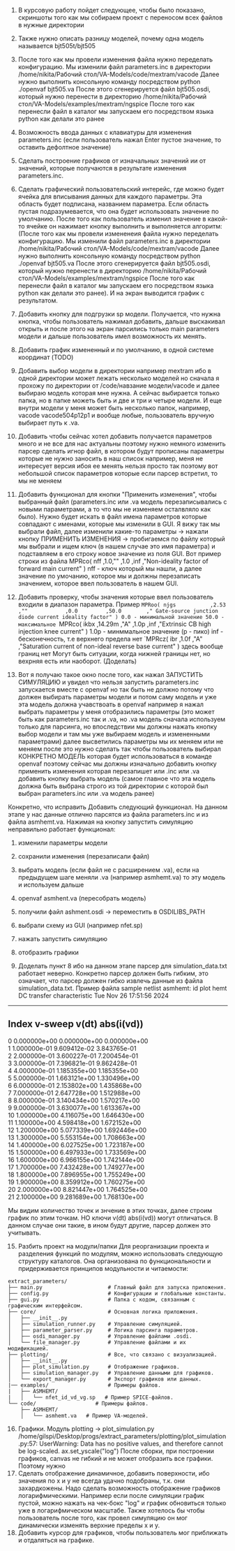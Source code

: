 1. В курсовую работу пойдет следующее, чтобы было показано, скриншоты того как мы собираем проект с переносом всех файлов в нужные директории

2. Также нужно описать разницу моделей, почему одна модель называется bjt505t/bjt505

3. После того как мы провели изменения файла нужно переделать конфигурацию.
Мы изменили файл parameters.inc в директории /home/nikita/Рабочий стол/VA-Models/code/mextram/vacode
Далее нужно выполнить консольную команду посредством python ./openvaf bjt505.va
После этого сгенерируется файл bjt505.osdi, который нужно перенести в директорию /home/nikita/Рабочий стол/VA-Models/examples/mextram/ngspice
После того как перенесли файл в каталог мы запускаем его посредством языка python как делали это ранее

4. Возможность ввода данных с клавиатуры для изменения parameters.inc (если пользователь нажал Enter пустое значение, то оставить дефолтное значение)

5. Сделать построение графиков от изначальных значений ии от значений, которые получаются в результате изменения parameters.inc.

6. Сделать графический пользовательский интерейс, где можно будет ячейка для вписывания данных для каждого параметры. Эта область будет подписана, названием параметра. Если область пустая подразумевается, что она будет использовать значение по умолчанию. После того как пользователь изменил значение в какой-то ячейке он нажимает кнопку выполнить и выполняется алгоритм:
(После того как мы провели измененеия файла нужно переделать конфигурацию.
Мы изменили файл parameters.inc в директории /home/nikita/Рабочий стол/VA-Models/code/mextram/vacode
Далее нужно выполнить консольную команду посредством python ./openvaf bjt505.va
После этого сгенерируется файл bjt505.osdi, который нужно перенести в директорию /home/nikita/Рабочий стол/VA-Models/examples/mextram/ngspice
После того как перенесли файл в каталог мы запускаем его посредством языка python как делали это ранее). И на экран выводится график с результатом.

7. Добавить кнопку для подгрузки sp модели. Получается, что нужна кнопка, чтобы пользователь нажимал добавить, дальше выскакивал открыть и после этого на экран парсились только main parameters модели и дальше пользователь имел возможность их менять.


8. Добавить график измененный и по умолчанию, в одной системе координат (TODO)

9. Добавить выбор модели в директории например mextram ибо в одной директории может лежать несколько моделей
но сначала я прохожу по директории от /code/навзание модели/vacode и далее выбираю модель которая мне нужна. А сейчас выбирается только папка, но в папке можеть быть и две и три и четыре модели. И еще внутри модели у меня может быть несколько папок, например, vacode vacode504p12p1 и вообще любые, пользователь вручную выбирает путь к .va. 

10. Добавить чтобы сейчас хотел добавить
получается параметров много и не все для нас актуальны
поэтому нужно немного изменить парсер
сделать игнор файл, в котором будут прописаны параметры которые не нужно заносить в наш список
например, меня не интересует версия ибоя ее менять нельзя просто так
поэтому вот небольшой список параметров которые если парсер встретил, то мы не меняем

11. Добавить функционал для кнопки "Применить изменения", чтобы выбранный файл (parameters.inc или .va модель перезаписывались с новыми параметрами, а то что мы не изменяем осталвляло как было). Нужно будет искать в файл имена параметров которые совпадают с именами, которые мы изменили в GUI. Я вижу так мы выбрали файл, далее изменили какие-то параметры -> нажали кнопку ПРИМЕНИТЬ ИЗМЕНЕНИЯ -> пробигаемся по файлу который мы выбрали и ищем ключ (в нашем случае это имя параметра) и подставляем в его строку новое значение из поля GUI. Вот пример строки из файла
MPRco( nff            ,1.0,""            ,1.0         ,inf          ,"Non-ideality factor of forward main current" )
nff - ключ который мы нашли, а далее значение по умочанию, которое мы и должны перезаписать значением, которое ввел пользователь в нашем GUI.  

12. Добавить проверку, чтобы значения которые ввел пользователь входили в диапазон параметра. Пример
`MPRoo( njgs           ,2.53            ,""            ,0.0         ,50.0        ," Gate-source junction diode current ideality factor" )
0.0 - минимальной значение
50.0 - максимальное
`MPRco( ikbx           ,14.29m         ,"A"           ,1.0p        ,inf          ,"Extrinsic CB high injection knee current" )
1.0p - минммальное значение (p - пико)
inf - бесконечность, т.е верхнего предела нет
`MPRcz( ibr            ,1.0f           ,"A"                                      ,"Saturation current of non-ideal reverse base current" )
здесь вообще границ нет
Могут быть ситуации, когда нижней границы нет, но вехрняя есть или наоборот. (Доделать)

13. Вот я получаю такое окно после того, как нажал ЗАПУСТИТЬ СИМУЛЯЦИЮ и увидел что нельзя запустить  parameters.inc запускается вместе с openvaf
но так быть не должно потому что должен выбирать параметры модели и потом саму модель и уже эта модель должна учавствоать в openvaf 
например я нажал выбрать параметры у меня отобразились параметры (это может быть как parameters.inc так и .va, но .va модель сначала используем только для парсинга, но впоследствии мы должны нажать кнопку выбор модели и там мы уже выбираем модель и измененными параметрами) далее высветились параметры мы их меняем или не меняем
после это нужно сделать так чтобы пользователь выбирал КОНКРЕТНО МОДЕЛЬ которая будет использоваться в команде openvaf
поэтому сейчас мы должны изначально добавить кнопку применить изменения которая перезапишет или .inc или .va
добавить кнопку выбрать модель (самое главное что эта модель должна быть выбрана строго из той директории с которой был выбран parameters.inc или .va модель ранее)

Конкретно, что исправить
Добавить следующий функционал. На данном этапе у нас данные отлично парсятся из файла parameters.inc и из файла asmhemt.va. Нажимая на кнопку запустить симуляцию неправильно работает функционал:
1. изменили параметры модели
2. сохранили изменения (перезаписали файл)
3. выбрать модель (если файл не с расширением .va), если на предыдущем шаге меняли .va (например asmhemt.va) то эту модель и используем дальше
4. openvaf asmhent.va (пересобрать модель)
5. получили файл ashment.osdi -> переместить в OSDILIBS_PATH
6. выбрали схему из GUI (например nfet.sp)
7. нажать запустить симуляцию
8. отобразить графики

14. Доделать пункт 8 ибо на данном этапе парсер для simulation_data.txt работает неверно. Конкретно парсер должен быть гибким, это означает, что парсер должен гибко извлечь данные из файла simulation_data.txt. Пример файла
                      sample netlist asmhemt: id plot hemt
                      DC transfer characteristic  Tue Nov 26 17:51:56  2024
--------------------------------------------------------------------------------
Index   v-sweep         v(dt)           abs(i(vd))      
--------------------------------------------------------------------------------
0	0.000000e+00	0.000000e+00	0.000000e+00	
1	1.000000e-01	9.609412e-02	3.843765e-01	
2	2.000000e-01	3.600227e-01	7.200454e-01	
3	3.000000e-01	7.396821e-01	9.862428e-01	
4	4.000000e-01	1.185355e+00	1.185355e+00	
5	5.000000e-01	1.663121e+00	1.330496e+00	
6	6.000000e-01	2.153802e+00	1.435868e+00	
7	7.000000e-01	2.647728e+00	1.512988e+00	
8	8.000000e-01	3.140434e+00	1.570217e+00	
9	9.000000e-01	3.630077e+00	1.613367e+00	
10	1.000000e+00	4.116075e+00	1.646430e+00	
11	1.100000e+00	4.598418e+00	1.672152e+00	
12	1.200000e+00	5.077339e+00	1.692446e+00	
13	1.300000e+00	5.553154e+00	1.708663e+00	
14	1.400000e+00	6.027525e+00	1.723187e+00	
15	1.500000e+00	6.497933e+00	1.733569e+00	
16	1.600000e+00	6.966155e+00	1.742144e+00	
17	1.700000e+00	7.432428e+00	1.749277e+00	
18	1.800000e+00	7.896955e+00	1.755249e+00	
19	1.900000e+00	8.359912e+00	1.760275e+00	
20	2.000000e+00	8.821447e+00	1.764525e+00	
21	2.100000e+00	9.281689e+00	1.768130e+00	

Мы видим количество точек и знчение в этих точках, далее строим график по этим точкам. НО ключи v(dt) abs(i(vd)) могут отличаться. В данном случае они такие, в ином будут другие, парсер должен это учитывать.

15. Разбить проект на модули/папки 
Для реорганизации проекта и разделения функций по модулям, можно использовать следующую структуру каталогов. Она организована по функциональности и придерживается принципов модульности и читаемости:

```plaintext
extract_parameters/
├── main.py                     # Главный файл для запуска приложения.
├── config.py                   # Конфигурации и глобальные константы.
├── gui.py                      # Папка с кодом, связанным с графическим интерфейсом.
├── core/                       # Основная логика приложения.
│   ├── __init__.py
│   ├── simulation_runner.py    # Управление симуляцией.
│   ├── parameter_parser.py     # Логика парсинга параметров.
│   ├── osdi_manager.py         # Управление файлами .osdi.
│   └── file_manager.py         # Управление файлами и их модификацией.
├── plotting/                   # Все, что связано с визуализацией.
│   ├── __init__.py
│   ├── plot_simulation.py      # Отображение графиков.
│   ├── simulation_manager.py   # Управление данными для графиков.
│   └── export_manager.py       # Экспорт графиков или данных.
|── examples/                   # Примеры файлов.
|   ├── ASMHEMT/
|   │   └── nfet_id_vd_vg.sp   # Пример SPICE-файлов.
└── code/                   # Примеры файлов.
    ├── ASMHEMT/
    │   └── asmhemt.va   # Пример VA-моделей.
```

16. Графики. Модуль plotting -> plot_simulation.py
/home/gilspi/Desktop/progs/extract_parameters/plotting/plot_simulation.py:57: UserWarning: Data has no positive values, and therefore cannot be log-scaled.
  ax.set_yscale("log")
После сборки, при построении графиков, canvas не гибкий и не может отобразить все графики. Поэтому нужно
1. Сделать отображение динамичное, добавить поверхности, ибо значения по x и y не всегда удачно подобраны, т.к. они захардкожены.
Надо сделать возможность отображение графиков логарифмическими. Например если после симуляции график пустой, можно нажать на чек-бокс "log" и график обновиться только уже в логарифмическом масштабе. Также хотелось бы чтобы пользователь после того, как провел симуляцию он мог динамически изменять верхние пределы x и y.
2. Добавить курсор для графиков, чтобы пользователь мог приближать и отдаляться на графике.